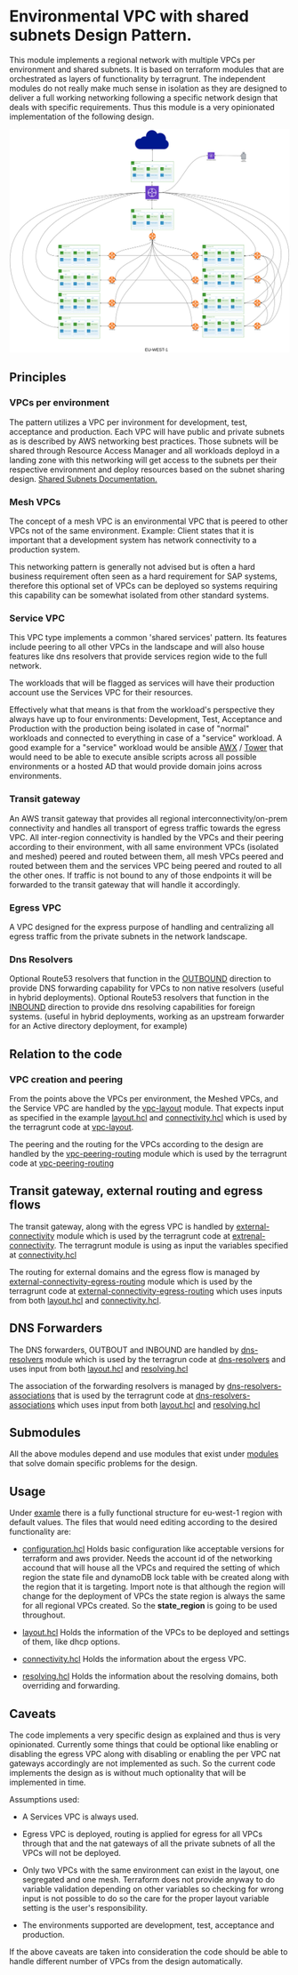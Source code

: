 # Environmental VPC with shared subnets Design Pattern.
This module implements a regional network with multiple VPCs per environment and shared subnets. It is based on terraform modules that are orchestrated as layers of functionality by terragrunt.
The independent modules do not really make much sense in isolation as they are designed to deliver a full working networking following a specific network design that deals with specific requirements.
Thus this module is a very opinionated implementation of the following design. 

![Network Design](./network_design.svg)

## Principles

### VPCs per environment

The pattern utilizes a VPC per invironment for development, test, acceptance and production. 
Each VPC will have public and private subnets as is described by AWS networking best practices.
Those subnets will be shared through Resource Access Manager and all workloads deployd in a landing
zone with this networking will get access to the subnets per their respective environment and deploy 
resources based on the subnet sharing design. [Shared Subnets Documentation.](https://docs.aws.amazon.com/vpc/latest/userguide/vpc-sharing.html)

### Mesh VPCs

The concept of a mesh VPC is an environmental VPC that is peered to other VPCs not of the same environment.
Example: Client states that it is important that a development system has network connectivity to a production system.
         
This networking pattern is generally not advised but is often a hard business requirement often seen as a hard requirement for SAP systems, 
therefore this optional set of VPCs can be deployed so systems requiring this capability can be somewhat isolated from other standard systems.

### Service VPC
    
This VPC type implements a common 'shared services' pattern. Its features include peering to all other VPCs in the 
landscape and will also house features like dns resolvers that provide services region wide to the full network. 

The workloads that will be flagged as services will have their production account use the Services VPC for their resources.

Effectively what that means is that from the workload's perspective they always have up to four environments: Development, 
Test, Acceptance and Production with the production being isolated in case of "normal" workloads and connected to everything
in case of a "service" workload. A good example for a "service" workload would be ansible [AWX](https://github.com/ansible/awx) / 
[Tower](https://www.ansible.com/products/tower) that would need to be able to execute ansible scripts across all possible environments 
or a hosted AD that would provide domain joins across environments.


### Transit gateway
    
An AWS transit gateway that provides all regional interconnectivity/on-prem connectivity and handles all transport
of egress traffic towards the egress VPC. All inter-region connectivity is handled by the VPCs and their peering according 
to their environment, with all same environment VPCs (isolated and meshed) peered and routed between them, all mesh VPCs peered
and routed between them and the services VPC being peered and routed to all the other ones. If traffic is not bound to any of those
endpoints it will be forwarded to the transit gateway that will handle it accordingly.
    

### Egress VPC
    
A VPC designed for the express purpose of handling and centralizing all egress traffic from the private subnets 
in the network landscape. 


### Dns Resolvers

Optional Route53 resolvers that function in the [OUTBOUND](https://docs.aws.amazon.com/Route53/latest/DeveloperGuide/resolver-forwarding-outbound-queries.html)
direction to provide DNS forwarding capability for VPCs to non native resolvers (useful in hybrid deployments). 
Optional Route53 resolvers that function in the [INBOUND](https://docs.aws.amazon.com/Route53/latest/DeveloperGuide/resolver.html) 
direction to provide dns resolving capabilities for foreign systems. (useful in hybrid deployments, 
working as an upstream forwarder for an Active directory deployment, for example)

## Relation to the code

### VPC creation and peering

From the points above the VPCs per environment, the Meshed VPCs, and the Service VPC are handled by the [vpc-layout](./vpc-layout/README.md) 
module. That expects input as specified in the example [layout.hcl](./example/layout.hcl) and [connectivity.hcl](./example/connectivity.hcl) 
which is used by the terragrunt code at [vpc-layout](./example/vpc-layout/terragrunt.hcl).

The peering and the routing for the VPCs according to the design are handled by the [vpc-peering-routing](./vpc-peering-routing/README.md) 
module which is used by the terragrunt code at [vpc-peering-routing](./example/vpc-peering-routing/terragrunt.hcl)

## Transit gateway, external routing and egress flows

The transit gateway, along with the egress VPC is handled by [external-connectivity](./external-connectivity/README.md) module
which is used by the terragrunt code at [extrenal-connectivity](./example/external-connectivity/terragrunt.hcl). 
The terragrunt module is using as input the variables specified at [connectivity.hcl](./example/connectivity.hcl) 

The routing for external domains and the egress flow is managed by [external-connectivity-egress-routing](./external-connectivity-egress-routing/README.md)
module which is used by the terragrunt code at [external-connectivity-egress-routing](./example/external-connectivity-egress-routing/terragrunt.hcl) 
which uses inputs from both [layout.hcl](./example/layout.hcl) and [connectivity.hcl](./example/connectivity.hcl).

## DNS Forwarders

The DNS forwarders, OUTBOUT and INBOUND are handled by [dns-resolvers](./dns-resolvers/README.md) module which is used by the 
terragrun code at [dns-resolvers](./example/dns-resolvers/terragrunt.hcl) and uses input from both [layout.hcl](./example/layout.hcl)
and [resolving.hcl](./example/resolving.hcl)

The association of the forwarding resolvers is managed by [dns-resolvers-associations](./dns-resolvers-associations/README.md) 
that is used by the terragrunt code at [dns-resolvers-associations](./example/dns-resolvers-associations/terragrunt.hcl) 
which uses input from both [layout.hcl](./example/layout.hcl) and [resolving.hcl](./example/resolving.hcl)


## Submodules

All the above modules depend and use modules that exist under [modules](./modules) that solve domain specific problems for the design. 


## Usage

Under [examle](./example) there is a fully functional structure for eu-west-1 region with default values. 
The files that would need editing according to the desired functionality are:

* [configuration.hcl](./example/configuration.hcl) Holds basic configuration like acceptable versions for terraform and aws provider. 
  Needs the account id of the networking accound that will house all the VPCs and required the setting of which region the state file 
  and dynamoDB lock table with be created along with the region that it is targeting. Import note is that although the region will change
  for the deployment of VPCs the state region is always the same for all regional VPCs created. So the **state_region** is going to be used throughout.
  
* [layout.hcl](./example/layout.hcl) Holds the information of the VPCs to be deployed and settings of them, like dhcp options.
* [connectivity.hcl](./example/connectivity.hcl) Holds the information about the ergess VPC.
* [resolving.hcl](./example/resolving.hcl) Holds the information about the resolving domains, both overriding and forwarding.


## Caveats

The code implements a very specific design as explained and thus is very opinionated. 
Currently some things that could be optional like enabling or disabling the egress VPC along with disabling or enabling 
the per VPC nat gateways accordingly are not implemented as such. So the current code implements the design as is without much 
optionality that will be implemented in time. 

Assumptions used:

* A Services VPC is always used.
* Egress VPC is deployed, routing is applied for egress for all VPCs through that and the nat gateways of all the private subnets of all
the VPCs will not be deployed.
  
* Only two VPCs with the same environment can exist in the layout, one segregated and one mesh. Terraform does not provide anyway to do
variable validation depending on other variables so checking for wrong input is not possible to do so the care for the proper layout variable
  setting is the user's responsibility.
  
* The environments supported are development, test, acceptance and production.

If the above caveats are taken into consideration the code should be able to handle different number of VPCs from the design automatically.

